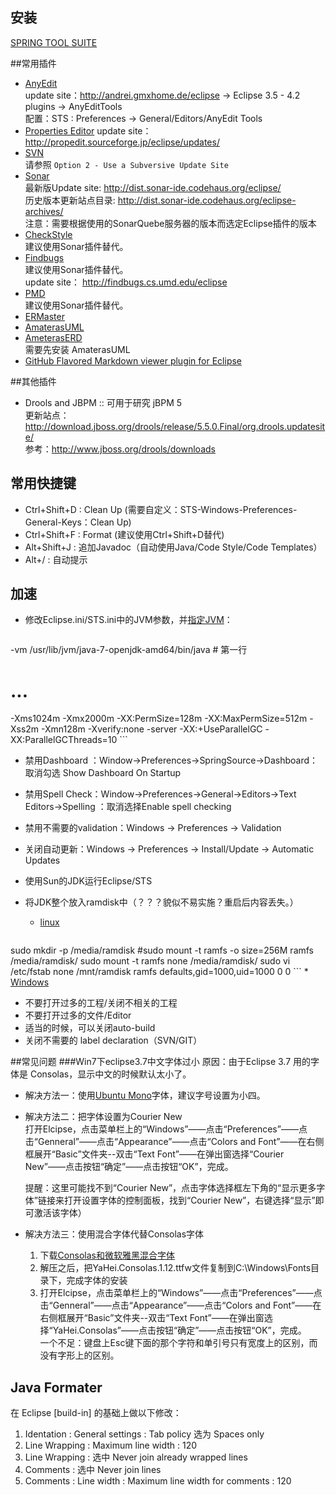 ## 安装
[SPRING TOOL SUITE](http://www.springsource.org/sts )

##常用插件
* [AnyEdit](http://andrei.gmxhome.de/anyedit/)  
update site：http://andrei.gmxhome.de/eclipse -> Eclipse 3.5 - 4.2 plugins -> AnyEditTools  
配置：STS : Preferences -> General/Editors/AnyEdit Tools 
* [Properties Editor](http://propedit.sourceforge.jp/index_en.html)
update site： http://propedit.sourceforge.jp/eclipse/updates/
* [SVN](http://www.eclipse.org/subversive/installation-instructions.php)  
请参照 `Option 2 - Use a Subversive Update Site`
* [Sonar](http://docs.codehaus.org/display/SONAR/Installing+SonarQube+in+Eclipse)  
最新版Update site: http://dist.sonar-ide.codehaus.org/eclipse/  
历史版本更新站点目录: http://dist.sonar-ide.codehaus.org/eclipse-archives/  
注意：需要根据使用的SonarQuebe服务器的版本而选定Eclipse插件的版本
* [CheckStyle](http://eclipse-cs.sourceforge.net/)  
建议使用Sonar插件替代。
* [Findbugs](http://findbugs.sourceforge.net/manual/eclipse.html)  
建议使用Sonar插件替代。  
update site： http://findbugs.cs.umd.edu/eclipse
* [PMD](http://pmd.sourceforge.net/)  
建议使用Sonar插件替代。  
* [ERMaster](http://ermaster.sourceforge.net/)
* [AmaterasUML](http://amateras.sourceforge.jp/cgi-bin/fswiki_en/wiki.cgi?page=AmaterasUML)
* [AmeterasERD](http://amateras.sourceforge.jp/cgi-bin/fswiki_en/wiki.cgi?page=AmaterasERD)  
需要先安装 AmaterasUML
* [GitHub Flavored Markdown viewer plugin for Eclipse](https://marketplace.eclipse.org/content/github-flavored-markdown-viewer-plugin-eclipse)

##其他插件
* Drools and JBPM
:: 可用于研究 jBPM 5<br/>更新站点：http://download.jboss.org/drools/release/5.5.0.Final/org.drools.updatesite/ <br/>参考：http://www.jboss.org/drools/downloads

## 常用快捷键
* Ctrl+Shift+D : Clean Up (需要自定义：STS-Windows-Preferences-General-Keys：Clean Up)
* Ctrl+Shift+F : Format (建议使用Ctrl+Shift+D替代)
* Alt+Shift+J  : 追加Javadoc（自动使用Java/Code Style/Code Templates）
* Alt+/        : 自动提示

## 加速
* 修改Eclipse.ini/STS.ini中的JVM参数，并[指定JVM](http://wiki.eclipse.org/Eclipse.ini#-vm_value:_Linux_Example)：

    ```cfg
-vm /usr/lib/jvm/java-7-openjdk-amd64/bin/java  # 第一行
# ...
-Xms1024m
-Xmx2000m
-XX:PermSize=128m
-XX:MaxPermSize=512m
-Xss2m
-Xmn128m
-Xverify:none
-server
-XX:+UseParallelGC
-XX:ParallelGCThreads=10
    ```
* 禁用Dashboard ：Window->Preferences->SpringSource->Dashboard：取消勾选 Show Dashboard On Startup
* 禁用Spell Check：Window->Preferences->General->Editors->Text Editors->Spelling ：取消选择Enable spell checking
* 禁用不需要的validation：Windows -> Preferences -> Validation
* 关闭自动更新：Windows -> Preferences -> Install/Update -> Automatic Updates
* 使用Sun的JDK运行Eclipse/STS
* 将JDK整个放入ramdisk中（？？？貌似不易实施？重启后内容丢失。）
    * [linux](https://wiki.archlinux.org/index.php/Ramdisk)

    ```bash
sudo mkdir -p /media/ramdisk
#sudo mount -t ramfs -o size=256M ramfs /media/ramdisk/
sudo mount -t ramfs none /media/ramdisk/
sudo vi /etc/fstab
none  /mnt/ramdisk    ramfs   defaults,gid=1000,uid=1000      0   0 
    ```
    * [Windows](http://www.softperfect.com/products/ramdisk/)
* 不要打开过多的工程/关闭不相关的工程
* 不要打开过多的文件/Editor
* 适当的时候，可以关闭auto-build
* 关闭不需要的 label declaration（SVN/GIT）


##常见问题
###Win7下eclipse3.7中文字体过小
原因：由于Eclipse 3.7 用的字体是 Consolas，显示中文的时候默认太小了。
* 解决方法一：使用[Ubuntu Mono](http://font.ubuntu.com/)字体，建议字号设置为小四。
* 解决方法二：把字体设置为Courier New  
    打开Elcipse，点击菜单栏上的“Windows”——点击“Preferences”——点击“Genneral”——点击“Appearance”——点击“Colors and Font”——在右侧框展开“Basic”文件夹--双击“Text Font”——在弹出窗选择“Courier New”——点击按钮“确定”——点击按钮“OK”，完成。  

    提醒：这里可能找不到“Courier New”，点击字体选择框左下角的“显示更多字体”链接来打开设置字体的控制面板，找到“Courier New”，右键选择“显示”即可激活该字体）

* 解决方法三：使用混合字体代替Consolas字体
    1. 下载[Consolas和微软雅黑混合字体](http://files.cnblogs.com/icelyb24/YaHei.Consolas.1.12.rar)
    2. 解压之后，把YaHei.Consolas.1.12.ttfw文件复制到C:\Windows\Fonts目录下，完成字体的安装
    3. 打开Elcipse，点击菜单栏上的“Windows”——点击“Preferences”——点击“Genneral”——点击“Appearance”——点击“Colors and Font”——在右侧框展开“Basic”文件夹--双击“Text Font”——在弹出窗选择“YaHei.Consolas”——点击按钮“确定”——点击按钮“OK”，完成。  
    一个不足：键盘上Esc键下面的那个字符和单引号只有宽度上的区别，而没有字形上的区别。


## Java Formater
在 Eclipse [build-in] 的基础上做以下修改：

1. Identation : General settings : Tab policy 选为 Spaces only
1. Line Wrapping : Maximum line width : 120
1. Line Wrapping : 选中 Never join already wrapped lines
1. Comments : 选中 Never join lines
1. Comments : Line width : Maximum line width for comments : 120


